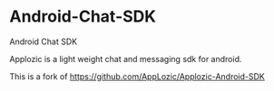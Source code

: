 # Android-Chat-SDK
Android Chat SDK


Applozic is a light weight chat and messaging sdk for android.

This is a fork of https://github.com/AppLozic/Applozic-Android-SDK
